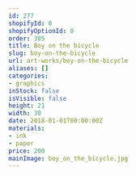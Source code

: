 ```yaml
---
id: 277
shopifyId: 0
shopifyOptionId: 0
order: 305
title: Boy on the bicycle
slug: boy-on-the-bicycle
url: art-works/boy-on-the-bicycle
aliases: []
categories:
- graphics
inStock: false
isVisible: false
height: 21
width: 30
date: 2018-01-01T00:00:00Z
materials:
- ink
- paper
price: 200
mainImage: boy_on_the_bicycle.jpg
---
```

